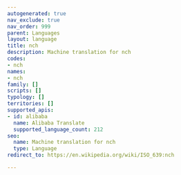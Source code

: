 ```yaml
---
autogenerated: true
nav_exclude: true
nav_order: 999
parent: Languages
layout: language
title: nch
description: Machine translation for nch
codes:
- nch
names:
- nch
family: []
scripts: []
typology: []
territories: []
supported_apis:
- id: alibaba
  name: Alibaba Translate
  supported_language_count: 212
seo:
  name: Machine translation for nch
  type: Language
redirect_to: https://en.wikipedia.org/wiki/ISO_639:nch

---
```


